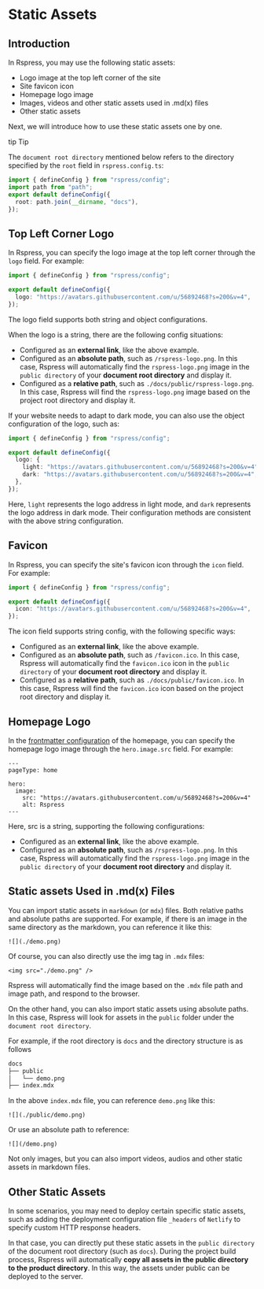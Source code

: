 # Static Assets

## Introduction

In Rspress, you may use the following static assets:

- Logo image at the top left corner of the site
- Site favicon icon
- Homepage logo image
- Images, videos and other static assets used in .md(x) files
- Other static assets

Next, we will introduce how to use these static assets one by one.

tip Tip

The `document root directory` mentioned below refers to the directory specified by the `root` field in `rspress.config.ts`:

```ts
import { defineConfig } from "rspress/config";
import path from "path";
export default defineConfig({
  root: path.join(__dirname, "docs"),
});
```

## Top Left Corner Logo

In Rspress, you can specify the logo image at the top left corner through the `logo` field. For example:

```ts
import { defineConfig } from "rspress/config";

export default defineConfig({
  logo: "https://avatars.githubusercontent.com/u/56892468?s=200&v=4",
});
```

The logo field supports both string and object configurations.

When the logo is a string, there are the following config situations:

- Configured as an **external link**, like the above example.
- Configured as an **absolute path**, such as `/rspress-logo.png`. In this case, Rspress will automatically find the `rspress-logo.png` image in the `public directory` of your **document root directory** and display it.
- Configured as a **relative path**, such as `./docs/public/rspress-logo.png`. In this case, Rspress will find the `rspress-logo.png` image based on the project root directory and display it.

If your website needs to adapt to dark mode, you can also use the object configuration of the logo, such as:

```ts
import { defineConfig } from "rspress/config";

export default defineConfig({
  logo: {
    light: "https://avatars.githubusercontent.com/u/56892468?s=200&v=4",
    dark: "https://avatars.githubusercontent.com/u/56892468?s=200&v=4",
  },
});
```

Here, `light` represents the logo address in light mode, and `dark` represents the logo address in dark mode. Their configuration methods are consistent with the above string configuration.

## Favicon

In Rspress, you can specify the site's favicon icon through the `icon` field. For example:

```ts
import { defineConfig } from "rspress/config";

export default defineConfig({
  icon: "https://avatars.githubusercontent.com/u/56892468?s=200&v=4",
});
```

The icon field supports string config, with the following specific ways:

- Configured as an **external link**, like the above example.
- Configured as an **absolute path**, such as `/favicon.ico`. In this case, Rspress will automatically find the `favicon.ico` icon in the `public directory` of your **document root directory** and display it.
- Configured as a **relative path**, such as `./docs/public/favicon.ico`. In this case, Rspress will find the `favicon.ico` icon based on the project root directory and display it.

## Homepage Logo

In the [frontmatter configuration](/api/config/config-frontmatter.html#hero) of the homepage, you can specify the homepage logo image through the `hero.image.src` field. For example:

```mdx
---
pageType: home

hero:
  image:
    src: "https://avatars.githubusercontent.com/u/56892468?s=200&v=4"
    alt: Rspress
---
```

Here, src is a string, supporting the following configurations:

- Configured as an **external link**, like the above example.
- Configured as an **absolute path**, such as `/rspress-logo.png`. In this case, Rspress will automatically find the `rspress-logo.png` image in the `public directory` of your **document root directory** and display it.

## Static assets Used in .md(x) Files

You can import static assets in `markdown` (or `mdx`) files. Both relative paths and absolute paths are supported. For example, if there is an image in the same directory as the markdown, you can reference it like this:

```mdx
![](./demo.png)
```

Of course, you can also directly use the img tag in `.mdx` files:

```mdx
<img src="./demo.png" />
```

Rspress will automatically find the image based on the `.mdx` file path and image path, and respond to the browser.

On the other hand, you can also import static assets using absolute paths. In this case, Rspress will look for assets in the `public` folder under the `document root directory`.

For example, if the root directory is `docs` and the directory structure is as follows

```bash
docs
├── public
│   └── demo.png
├── index.mdx
```

In the above `index.mdx` file, you can reference `demo.png` like this:

```mdx
![](./public/demo.png)
```

Or use an absolute path to reference:

```mdx
![](/demo.png)
```

Not only images, but you can also import videos, audios and other static assets in markdown files.

## Other Static Assets

In some scenarios, you may need to deploy certain specific static assets, such as adding the deployment configuration file `_headers` of `Netlify` to specify custom HTTP response headers.

In that case, you can directly put these static assets in the `public directory` of the document root directory (such as `docs`). During the project build process, Rspress will automatically **copy all assets in the public directory to the product directory**. In this way, the assets under public can be deployed to the server.
